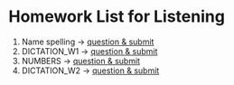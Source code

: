# Homework List for Listening
1. Name spelling -> [question & submit](https://docs.google.com/forms/d/e/1FAIpQLSe4P7R6RqjYdxyYSroniGPYZm9vxJiHoDSBZCsKGKocVVnlgA/viewform)
2. DICTATION_W1 -> [question & submit](https://docs.google.com/forms/d/e/1FAIpQLSc5ROsll_3bt43znSO026kTc6Od-GpZfWJkgs03wiIgyidNNA/viewform)
3. NUMBERS -> [question & submit](https://docs.google.com/forms/d/e/1FAIpQLSd2ed9zISv-Ns4mod6j-jcUp-o68UdCQ6gi1Nqm3UUrwl9qAQ/viewform)
4. DICTATION_W2 -> [question & submit](https://docs.google.com/forms/d/e/1FAIpQLSdxAJLB0b1feJF1R9iJeDaODEpJ12wPOjOvljv0BG99_KiavQ/viewform)

